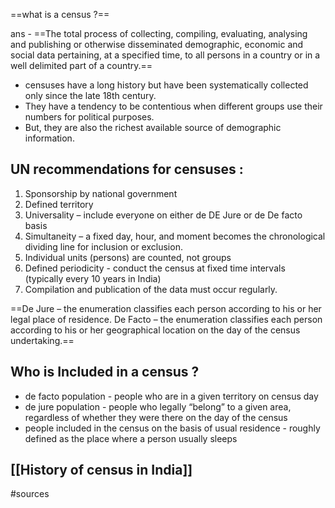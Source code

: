 ==what is a census ?==

ans - ==The total process of collecting, compiling, evaluating, analysing and publishing or otherwise disseminated demographic, economic and social data pertaining, at a specified time, to all persons in a country or in a well delimited part of a country.==

- censuses have a long history but have been systematically collected only since the late 18th century.
- They have a tendency to be contentious when different groups use their numbers for political purposes.
- But, they are also the richest available source of demographic information.
## UN recommendations for censuses :
1. Sponsorship by national government 
2. Defined territory 
3. Universality – include everyone on either de DE Jure or de De facto basis 
4. Simultaneity – a fixed day, hour, and moment becomes the chronological dividing line for inclusion or exclusion. 
5. Individual units (persons) are counted, not groups 
6. Defined periodicity - conduct the census at fixed time intervals (typically every 10 years in India) 
7. Compilation and publication of the data must occur regularly.

==De Jure – the enumeration classifies each person according to his or her legal place of residence. 
De Facto – the enumeration classifies each person according to his or her geographical location on the day of the census undertaking.==

## Who is Included in a census ?
- de facto population - people who are in a given territory on census day
- de jure population - people who legally “belong” to a given area, regardless of whether they were there on the day of the census
- people included in the census on the basis of usual residence - roughly defined as the place where a person usually sleeps
## [[History of census in India]] 

#sources
